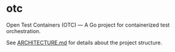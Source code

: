 # otc

Open Test Containers (OTC) — A Go project for containerized test orchestration.

See [ARCHITECTURE.md](ARCHITECTURE.md) for details about the project structure.
